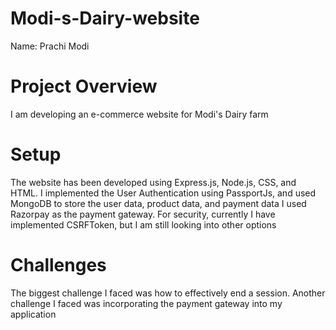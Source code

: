 # Modi-s-Dairy-website
Name: Prachi Modi

# Project Overview
I am developing an e-commerce website for Modi's Dairy farm

# Setup
The website has been developed using Express.js, Node.js, CSS, and HTML.
I implemented the User Authentication using PassportJs, and used MongoDB to store the user data, product data, and payment data
I used Razorpay as the payment gateway.
For security, currently I have implemented CSRFToken, but I am still looking into other options

# Challenges
The biggest challenge I faced was how to effectively end a session. Another challenge I faced was incorporating the payment gateway into my application


